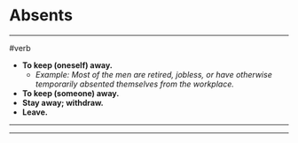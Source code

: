 # Absents
---
#verb
- **To keep (oneself) away.**
	- _Example: Most of the men are retired, jobless, or have otherwise temporarily absented themselves from the workplace._
- **To keep (someone) away.**
- **Stay away; withdraw.**
- **Leave.**
---
---
